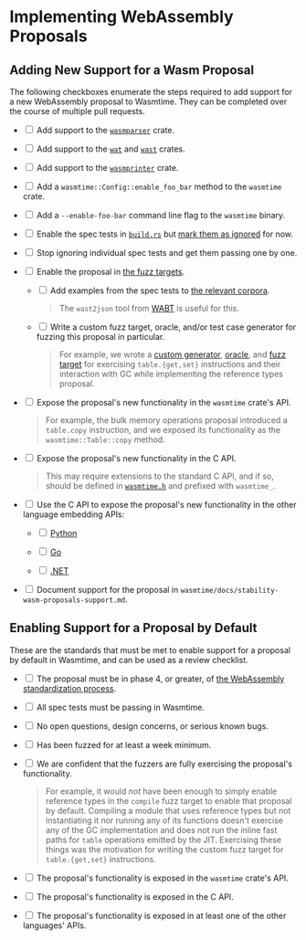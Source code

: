 # Implementing WebAssembly Proposals

## Adding New Support for a Wasm Proposal

The following checkboxes enumerate the steps required to add support for a new
WebAssembly proposal to Wasmtime. They can be completed over the course of
multiple pull requests.

* <input type="checkbox"/> Add support to the
  [`wasmparser`](https://github.com/bytecodealliance/wasm-tools/tree/main/crates/wasmparser)
  crate.

* <input type="checkbox"/> Add support to the
  [`wat`](https://github.com/bytecodealliance/wasm-tools/tree/main/crates/wat)
  and
  [`wast`](https://github.com/bytecodealliance/wasm-tools/tree/main/crates/wast)
  crates.

* <input type="checkbox"/> Add support to the
  [`wasmprinter`](https://github.com/bytecodealliance/wasm-tools/tree/main/crates/wasmprinter)
  crate.

* <input type="checkbox"/> Add a `wasmtime::Config::enable_foo_bar` method to
  the `wasmtime` crate.

* <input type="checkbox"/> Add a `--enable-foo-bar` command line flag to the
  `wasmtime` binary.

* <input type="checkbox"/> Enable the spec tests in
  [`build.rs`](https://github.com/bytecodealliance/wasmtime/blob/c7cd70fcec3eee66c9d7b5aa6fb4580d5a802218/build.rs#L41-L52)
  but [mark them as
  ignored](https://github.com/bytecodealliance/wasmtime/blob/c7cd70fcec3eee66c9d7b5aa6fb4580d5a802218/build.rs#L196)
  for now.

* <input type="checkbox"/> Stop ignoring individual spec tests and get them
  passing one by one.

* <input type="checkbox"/> Enable the proposal in [the fuzz
  targets](./contributing-fuzzing.html).

  * <input type="checkbox"/> Add examples from the spec tests to [the relevant
    corpora](https://github.com/bytecodealliance/wasmtime-libfuzzer-corpus).

    > The `wast2json` tool from [WABT] is useful for this.

  * <input type="checkbox"/> Write a custom fuzz target, oracle, and/or test
    case generator for fuzzing this proposal in particular.

    > For example, we wrote a [custom
    > generator](https://github.com/bytecodealliance/wasmtime/blob/c7cd70fcec3eee66c9d7b5aa6fb4580d5a802218/crates/fuzzing/src/generators/table_ops.rs),
    > [oracle](https://github.com/bytecodealliance/wasmtime/blob/c7cd70fcec3eee66c9d7b5aa6fb4580d5a802218/crates/fuzzing/src/oracles.rs#L417-L467),
    > and [fuzz
    > target](https://github.com/bytecodealliance/wasmtime/blob/c7cd70fcec3eee66c9d7b5aa6fb4580d5a802218/fuzz/fuzz_targets/table_ops.rs)
    > for exercising `table.{get,set}` instructions and their interaction with
    > GC while implementing the reference types proposal.

* <input type="checkbox"/> Expose the proposal's new functionality in the
  `wasmtime` crate's API.

  > For example, the bulk memory operations proposal introduced a `table.copy`
  > instruction, and we exposed its functionality as the `wasmtime::Table::copy`
  > method.

* <input type="checkbox"/> Expose the proposal's new functionality in the C API.

  > This may require extensions to the standard C API, and if so, should be
  > defined in
  > [`wasmtime.h`](https://github.com/bytecodealliance/wasmtime/blob/c7cd70fcec3eee66c9d7b5aa6fb4580d5a802218/crates/c-api/include/wasmtime.h)
  > and prefixed with `wasmtime_`.

* <input type="checkbox"/> Use the C API to expose the proposal's new
  functionality in the other language embedding APIs:

  * <input type="checkbox"/> [Python](https://github.com/bytecodealliance/wasmtime-py/)

  * <input type="checkbox"/> [Go](https://github.com/bytecodealliance/wasmtime-go/)

  * <input type="checkbox"/> [.NET](https://github.com/bytecodealliance/wasmtime-dotnet/)

* <input type="checkbox"/> Document support for the proposal in
  `wasmtime/docs/stability-wasm-proposals-support.md`.

## Enabling Support for a Proposal by Default

These are the standards that must be met to enable support for a proposal by
default in Wasmtime, and can be used as a review checklist.

* <input type="checkbox"/> The proposal must be in phase 4, or greater, of [the
  WebAssembly standardization process][phases].

* <input type="checkbox"/> All spec tests must be passing in Wasmtime.

* <input type="checkbox"/> No open questions, design concerns, or serious known
  bugs.

* <input type="checkbox"/> Has been fuzzed for at least a week minimum.

* <input type="checkbox"/> We are confident that the fuzzers are fully
  exercising the proposal's functionality.

  > For example, it would *not* have been enough to simply enable reference
  > types in the `compile` fuzz target to enable that proposal by
  > default. Compiling a module that uses reference types but not instantiating
  > it nor running any of its functions doesn't exercise any of the GC
  > implementation and does not run the inline fast paths for `table` operations
  > emitted by the JIT. Exercising these things was the motivation for writing
  > the custom fuzz target for `table.{get,set}` instructions.

* <input type="checkbox"/> The proposal's functionality is exposed in the
  `wasmtime` crate's API.

* <input type="checkbox"/> The proposal's functionality is exposed in the C API.

* <input type="checkbox"/> The proposal's functionality is exposed in at least
  one of the other languages' APIs.

[phases]: https://github.com/WebAssembly/meetings/blob/master/process/phases.md
[WABT]: https://github.com/WebAssembly/wabt/
